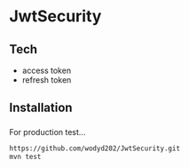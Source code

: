 # JwtSecurity

## Tech
- access token
- refresh token

###
###
## Installation
###

For production test...

```sh
https://github.com/wodyd202/JwtSecurity.git
mvn test
```
